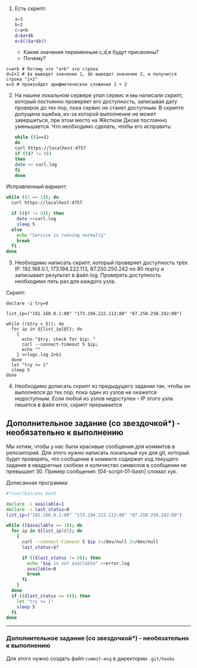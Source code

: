 1. Есть скрипт:
	```bash
	a=1
	b=2
	c=a+b
	d=$a+$b
	e=$(($a+$b))
	```
	* Какие значения переменным c,d,e будут присвоены?
	* Почему?

```
c=a+b # Потому что "a+b" это строка
d=1+2 # $a выведет значение 1, $b выведет значение 2, и получится строка "1+2"
e=3 # произойдет арифметическое сложение 1 + 2
```

2. На нашем локальном сервере упал сервис и мы написали скрипт, который постоянно проверяет его доступность, записывая дату проверок до тех пор, пока сервис не станет доступным. В скрипте допущена ошибка, из-за которой выполнение не может завершиться, при этом место на Жёстком Диске постоянно уменьшается. Что необходимо сделать, чтобы его исправить:
	```bash
	while ((1==1)
	do
	curl https://localhost:4757
	if (($? != 0))
	then
	date >> curl.log
	fi
	done
	```

Исправленный вариант:

```bash
while ((1 == 1)); do
  curl https://localhost:4757

  if (($? != 0)); then
    date >>curl.log
    sleep 5
  else
    echo "Service is running normally"
    break
  fi
done


```

3. Необходимо написать скрипт, который проверяет доступность трёх IP: 192.168.0.1, 173.194.222.113, 87.250.250.242 по 80 порту и записывает результат в файл log. Проверять доступность необходимо пять раз для каждого узла.

Скрипт:

```
declare -i try=0

list_ip=("192.168.0.1:80" "173.194.222.113:80" "87.250.250.242:80")

while (($try < 5)); do
  for ip in ${list_ip[@]}; do
    {
      echo "$try. check for $ip: "
      curl --connect-timeout 5 $ip;
      echo ""
    } >>logs.log 2>&1
  done
  let "try += 1"
  sleep 5
done

```

4. Необходимо дописать скрипт из предыдущего задания так, чтобы он выполнялся до тех пор, пока один из узлов не окажется недоступным. Если любой из узлов недоступен - IP этого узла пишется в файл error, скрипт прерывается

## Дополнительное задание (со звездочкой*) - необязательно к выполнению

Мы хотим, чтобы у нас были красивые сообщения для коммитов в репозиторий. Для этого нужно написать локальный хук для git, который будет проверять, что сообщение в коммите содержит код текущего задания в квадратных скобках и количество символов в сообщении не превышает 30. Пример сообщения: \[04-script-01-bash\] сломал хук.

Дописанная программа:

```bash
#!/usr/bin/env bash

declare -i available=1
declare -i last_status=0
list_ip=("192.168.0.1:80" "173.194.222.113:80" "87.250.250.242:80")

while (($available == 1)); do
  for ip in ${list_ip[@]}; do
    {
      curl --connect-timeout 5 $ip 1>/dev/null 2>/dev/null
      last_status=$?

      if (($last_status != 0)); then
        echo "$ip is not available" >>error.log
        available=0
        break
      fi
    }
  done
  if (($last_status == 0)); then
    let "try += 1"
    sleep 5
  fi
done
```

---

### Дополнительное задание (со звездочкой*) - необязательно к выполнению

Для этого нужно создать файл ```commit-msg``` в директории ```.git/hooks```



